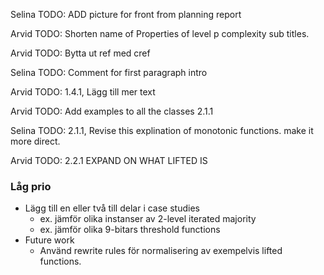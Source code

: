 
Selina TODO: ADD picture for front from planning report

Arvid TODO: Shorten name of Properties of level p complexity sub titles.

Arvid TODO: Bytta ut ref med cref 

Selina TODO: Comment for first paragraph intro

Arvid TODO: 1.4.1, Lägg till mer text

Arvid TODO: Add examples to all the classes 2.1.1

Selina TODO: 2.1.1, Revise this explination of monotonic functions. make it more direct. 

Arvid TODO: 2.2.1 EXPAND ON WHAT LIFTED IS

### Låg prio

- Lägg till en eller två till delar i case studies
	- ex. jämför olika instanser av 2-level iterated majority
	- ex. jämför olika 9-bitars threshold functions
- Future work
	- Använd rewrite rules för normalisering av exempelvis lifted functions.
